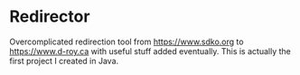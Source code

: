 # Redirector

Overcomplicated redirection tool from https://www.sdko.org to https://www.d-roy.ca with useful stuff added eventually. This is actually the first project I created in Java.
